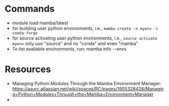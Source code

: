 # Commands
- module load mamba/latest
- for building user python environments, i.e., `mamba create -n myenv -c conda-forge`
- for source activating user python environments, i.e., `source activate myenv` only use "source" and no "conda" and even "mamba"
- To list available environments, run: mamba info --envs

# Resources
- Managing Python Modules Through the Mamba Environment Manager: https://asurc.atlassian.net/wiki/spaces/RC/pages/1905328428/Managing+Python+Modules+Through+the+Mamba+Environment+Manager
- 